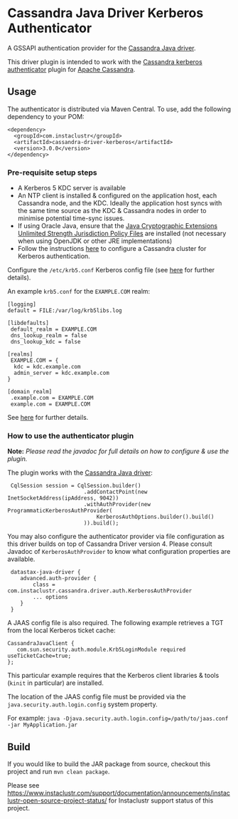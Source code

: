 # Cassandra Java Driver Kerberos Authenticator

A GSSAPI authentication provider for the [Cassandra Java driver](https://github.com/datastax/java-driver).

This driver plugin is intended to work with the 
[Cassandra kerberos authenticator](https://github.com/instaclustr/cassandra-kerberos) plugin for 
[Apache Cassandra](https://cassandra.apache.org/).

## Usage

The authenticator is distributed via Maven Central. To use, add the following dependency to your POM:

```
<dependency>
  <groupId>com.instaclustr</groupId>
  <artifactId>cassandra-driver-kerberos</artifactId>
  <version>3.0.0</version>
</dependency>
```

### Pre-requisite setup steps

- A Kerberos 5 KDC server is available
- An NTP client is installed & configured on the application host, each Cassandra node, and the KDC. Ideally the application host syncs 
  with the same time source as the KDC & Cassandra nodes in order to minimise potential time-sync issues.
- If using Oracle Java, ensure that the [Java Cryptographic Extensions Unlimited Strength Jurisdiction Policy Files](https://www.oracle.com/technetwork/java/javase/downloads/jce8-download-2133166.html)
  are installed (not necessary when using OpenJDK or other JRE implementations)
- Follow the instructions [here](https://github.com/instaclustr/cassandra-kerberos) to configure a Cassandra cluster for Kerberos authentication.

Configure the `/etc/krb5.conf` Kerberos config file (see [here](http://web.mit.edu/kerberos/www/krb5-latest/doc/admin/conf_files/krb5_conf.html) for further details).

An example `krb5.conf` for the `EXAMPLE.COM` realm:
    
```
[logging]
default = FILE:/var/log/krb5libs.log

[libdefaults]
 default_realm = EXAMPLE.COM
 dns_lookup_realm = false
 dns_lookup_kdc = false

[realms]
 EXAMPLE.COM = {
  kdc = kdc.example.com
  admin_server = kdc.example.com
}

[domain_realm]
 .example.com = EXAMPLE.COM
 example.com = EXAMPLE.COM
```
    
See [here](http://web.mit.edu/kerberos/www/krb5-latest/doc/admin/conf_files/krb5_conf.html) for further details.
    
    
### How to use the authenticator plugin

**Note:** *Please read the javadoc for full details on how to configure & use the plugin.*

The plugin works with the [Cassandra Java driver](https://github.com/datastax/java-driver):

```
 CqlSession session = CqlSession.builder()
                        .addContactPoint(new InetSocketAddress(ipAddress, 9042))
                        .withAuthProvider(new ProgrammaticKerberosAuthProvider(
                            KerberosAuthOptions.builder().build()
                        )).build();
```

You may also configure the authenticator provider via file configuration as this driver builds 
on top of Cassandra Driver version 4. Please consult Javadoc of `KerberosAuthProvider` to 
know what configuration properties are available.

```
 datastax-java-driver {
    advanced.auth-provider {
        class = com.instaclustr.cassandra.driver.auth.KerberosAuthProvider
        ... options
    }
 }
```

A JAAS config file is also required. The following example retrieves a TGT from the local Kerberos ticket cache:

```
CassandraJavaClient {
   com.sun.security.auth.module.Krb5LoginModule required useTicketCache=true;
};
```
This particular example requires that the Kerberos client libraries & tools (`kinit` in particular) are installed.

The location of the JAAS config file must be provided via the `java.security.auth.login.config` system property.

For example:  `java -Djava.security.auth.login.config=/path/to/jaas.conf -jar MyApplication.jar`

## Build

If you would like to build the JAR package from source, checkout this project and run `mvn clean package`.

Please see https://www.instaclustr.com/support/documentation/announcements/instaclustr-open-source-project-status/ for Instaclustr support status of this project.
